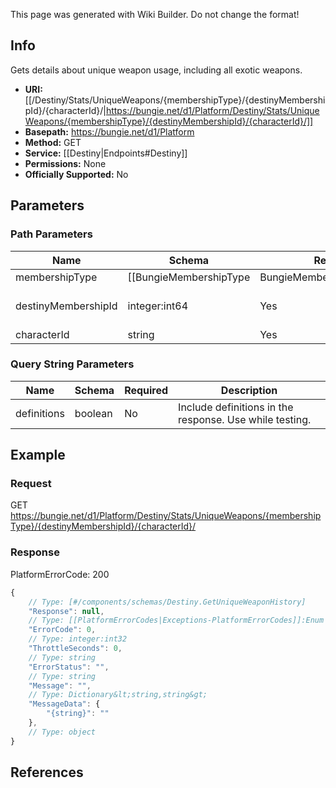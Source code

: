 <span class="wiki-builder">This page was generated with Wiki Builder. Do not change the format!</span>

## Info
Gets details about unique weapon usage, including all exotic weapons.

* **URI:** [[/Destiny/Stats/UniqueWeapons/{membershipType}/{destinyMembershipId}/{characterId}/|https://bungie.net/d1/Platform/Destiny/Stats/UniqueWeapons/{membershipType}/{destinyMembershipId}/{characterId}/]]
* **Basepath:** https://bungie.net/d1/Platform
* **Method:** GET
* **Service:** [[Destiny|Endpoints#Destiny]]
* **Permissions:** None
* **Officially Supported:** No

## Parameters
### Path Parameters
Name | Schema | Required | Description
---- | ------ | -------- | -----------
membershipType | [[BungieMembershipType|BungieMembershipType]]:Enum | Yes | The type of account for which info will be extracted.
destinyMembershipId | integer:int64 | Yes | Destiny membership ID.
characterId | string | Yes | 

### Query String Parameters
Name | Schema | Required | Description
---- | ------ | -------- | -----------
definitions | boolean | No | Include definitions in the response. Use while testing.

## Example
### Request
GET https://bungie.net/d1/Platform/Destiny/Stats/UniqueWeapons/{membershipType}/{destinyMembershipId}/{characterId}/

### Response
PlatformErrorCode: 200
```javascript
{
    // Type: [#/components/schemas/Destiny.GetUniqueWeaponHistory]
    "Response": null,
    // Type: [[PlatformErrorCodes|Exceptions-PlatformErrorCodes]]:Enum
    "ErrorCode": 0,
    // Type: integer:int32
    "ThrottleSeconds": 0,
    // Type: string
    "ErrorStatus": "",
    // Type: string
    "Message": "",
    // Type: Dictionary&lt;string,string&gt;
    "MessageData": {
        "{string}": ""
    },
    // Type: object
}

```

## References
